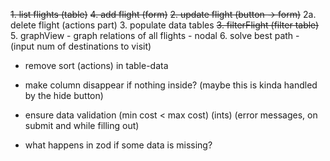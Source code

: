 ~~1. list flights (table)~~
~~4. add flight (form)~~
~~2. update flight (button -> form)~~
2a. delete flight (actions part)
3. populate data tables
~~3. filterFlight (filter table)~~
5. graphView - graph relations of all flights - nodal
6. solve best path - (input num of destinations to visit)

- remove sort (actions) in table-data
- make column disappear if nothing inside? (maybe this is kinda handled by the hide button)

- ensure data validation (min cost < max cost) (ints) (error messages, on submit and while filling out)

- what happens in zod if some data is missing?